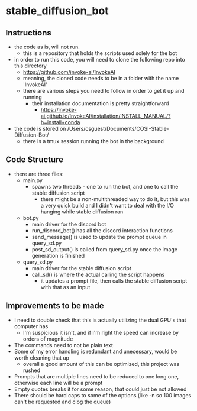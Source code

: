 # stable_diffusion_bot

## Instructions

- the code as is, will not run.
  - this is a repository that holds the scripts used solely for the bot
- in order to run this code, you will need to clone the following repo into this directory
  - https://github.com/invoke-ai/InvokeAI
  - meaning, the cloned code needs to be in a folder with the name 'InvokeAI'
  - there are various steps you need to follow in order to get it up and running
    - their installation documentation is pretty straightforward
      - https://invoke-ai.github.io/InvokeAI/installation/INSTALL_MANUAL/?h=install+conda
- the code is stored on /Users/csguest/Documents/COSI-Stable-Diffusion-Bot/
  - there is a tmux session running the bot in the background

## Code Structure

- there are three files:
  - main.py
    - spawns two threads - one to run the bot, and one to call the stable diffusion script
      - there might be a non-multithreaded way to do it, but this was a very quick build and I didn't want to deal with the I/O hanging while stable diffusion ran
  - bot.py
    - main driver for the discord bot
    - run_discord_bot() has all the discord interaction functions
    - send_message() is used to update the prompt queue in query_sd.py
    - post_sd_output() is called from query_sd.py once the image generation is finished
  - query_sd.py
    - main driver for the stable diffusion script
    - call_sd() is where the actual calling the script happens
      - it updates a prompt file, then calls the stable diffusion script with that as an input

## Improvements to be made

- I need to double check that this is actually utilizing the dual GPU's that computer has
  - I'm suspicious it isn't, and if I'm right the speed can increase by orders of magnitude
- The commands need to not be plain text
- Some of my error handling is redundant and unecessary, would be worth cleaning that up
  - overall a good amount of this can be optimized, this project was rushed
- Prompts that are multiple lines need to be reduced to one long one, otherwise each line will be a prompt
- Empty quotes breaks it for some reason, that could just be not allowed
- There should be hard caps to some of the options (like -n so 100 images can't be requested and clog the queue)
